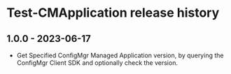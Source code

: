 # Test-CMApplication release history

## 1.0.0 - 2023-06-17

* Get Specified ConfigMgr Managed Application version, by querying the ConfigMgr Client SDK and optionally check the version.
